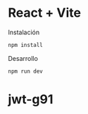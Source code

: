 # React + Vite

Instalación

```bash
npm install
```

Desarrollo

```bash
npm run dev
```
# jwt-g91
